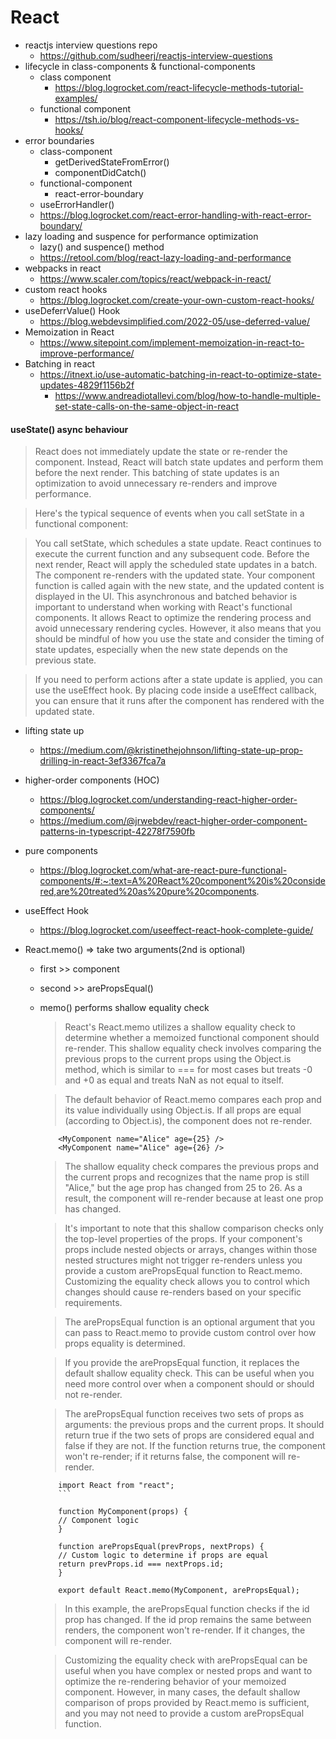 # React

- reactjs interview questions repo
  - https://github.com/sudheerj/reactjs-interview-questions
- lifecycle in class-components & functional-components
  - class component
    - https://blog.logrocket.com/react-lifecycle-methods-tutorial-examples/
  - functional component
    - https://tsh.io/blog/react-component-lifecycle-methods-vs-hooks/
- error boundaries
  - class-component
    - getDerivedStateFromError()
    - componentDidCatch()
  - functional-component
    - react-error-boundary
  - useErrorHandler()
  - https://blog.logrocket.com/react-error-handling-with-react-error-boundary/
- lazy loading and suspence for performance optimization
  - lazy() and suspence() method
  - https://retool.com/blog/react-lazy-loading-and-performance
- webpacks in react
  - https://www.scaler.com/topics/react/webpack-in-react/
- custom react hooks
  - https://blog.logrocket.com/create-your-own-custom-react-hooks/
- useDeferrValue() Hook
  - https://blog.webdevsimplified.com/2022-05/use-deferred-value/
- Memoization in React
  - https://www.sitepoint.com/implement-memoization-in-react-to-improve-performance/
- Batching in react
  - https://itnext.io/use-automatic-batching-in-react-to-optimize-state-updates-4829f1156b2f
    - https://www.andreadiotallevi.com/blog/how-to-handle-multiple-set-state-calls-on-the-same-object-in-react

#### useState() async behaviour

> React does not immediately update the state or re-render the component. Instead, React will batch state updates and perform them before the next render. This batching of state updates is an optimization to avoid unnecessary re-renders and improve performance.

> Here's the typical sequence of events when you call setState in a functional component:

> You call setState, which schedules a state update.
> React continues to execute the current function and any subsequent code.
> Before the next render, React will apply the scheduled state updates in a batch.
> The component re-renders with the updated state.
> Your component function is called again with the new state, and the updated content is displayed in the UI.
> This asynchronous and batched behavior is important to understand when working with React's functional components. It allows React to optimize the rendering process and avoid unnecessary rendering cycles. However, it also means that you should be mindful of how you use the state and consider the timing of state updates, especially when the new state depends on the previous state.

> If you need to perform actions after a state update is applied, you can use the useEffect hook. By placing code inside a useEffect callback, you can ensure that it runs after the component has rendered with the updated state.

- lifting state up
  - https://medium.com/@kristinethejohnson/lifting-state-up-prop-drilling-in-react-3ef3367fca7a
- higher-order components (HOC)
  - https://blog.logrocket.com/understanding-react-higher-order-components/
  - https://medium.com/@jrwebdev/react-higher-order-component-patterns-in-typescript-42278f7590fb
- pure components
  - https://blog.logrocket.com/what-are-react-pure-functional-components/#:~:text=A%20React%20component%20is%20considered,are%20treated%20as%20pure%20components.
- useEffect Hook
  - https://blog.logrocket.com/useeffect-react-hook-complete-guide/
- React.memo() => take two arguments(2nd is optional)

  - first >> component
  - second >> arePropsEqual()
  - memo() performs shallow equality check

    > React's React.memo utilizes a shallow equality check to determine whether a memoized functional component should re-render. This shallow equality check involves comparing the previous props to the current props using the Object.is method, which is similar to === for most cases but treats -0 and +0 as equal and treats NaN as not equal to itself.

    > The default behavior of React.memo compares each prop and its value individually using Object.is. If all props are equal (according to Object.is), the component does not re-render.

    ```
        <MyComponent name="Alice" age={25} />
        <MyComponent name="Alice" age={26} />
    ```

    > The shallow equality check compares the previous props and the current props and recognizes that the name prop is still "Alice," but the age prop has changed from 25 to 26. As a result, the component will re-render because at least one prop has changed.

    > It's important to note that this shallow comparison checks only the top-level properties of the props. If your component's props include nested objects or arrays, changes within those nested structures might not trigger re-renders unless you provide a custom arePropsEqual function to React.memo. Customizing the equality check allows you to control which changes should cause re-renders based on your specific requirements.

    > The arePropsEqual function is an optional argument that you can pass to React.memo to provide custom control over how props equality is determined.

    > If you provide the arePropsEqual function, it replaces the default shallow equality check. This can be useful when you need more control over when a component should or should not re-render.

    > The arePropsEqual function receives two sets of props as arguments: the previous props and the current props. It should return true if the two sets of props are considered equal and false if they are not. If the function returns true, the component won't re-render; if it returns false, the component will re-render.

    ````
        import React from "react";
        ```

        function MyComponent(props) {
        // Component logic
        }

        function arePropsEqual(prevProps, nextProps) {
        // Custom logic to determine if props are equal
        return prevProps.id === nextProps.id;
        }

        export default React.memo(MyComponent, arePropsEqual);

    ````

    > In this example, the arePropsEqual function checks if the id prop has changed. If the id prop remains the same between renders, the component won't re-render. If it changes, the component will re-render.

    > Customizing the equality check with arePropsEqual can be useful when you have complex or nested props and want to optimize the re-rendering behavior of your memoized component. However, in many cases, the default shallow comparison of props provided by React.memo is sufficient, and you may not need to provide a custom arePropsEqual function.
